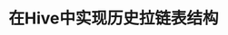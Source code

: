 在Hive中实现历史拉链表结构
===================================================================================
